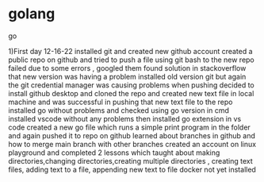 # golang
go

1)First day 12-16-22
    installed git and created new github account
    created a public repo on github and tried to push a file using git bash to the new repo
    failed due to some errors , googled them found solution in stackoverflow that new version was having a problem
    installed old version git but again the git credential manager was causing problems when pushing
    decided to install github desktop and cloned the repo and created new text file in local machine and was successful in pushing that new text file to the repo
    installed go without problems and checked using go version in cmd
    installed vscode without any problems then installed go extension in vs code
    created a new go file which runs a simple print program in the folder and again pushed it to repo on github
    learned about branches in github and how to merge main branch with other branches
    created an account on linux playground and completed 2 lessons which taught about making directories,changing directories,creating multiple directories , creating text files, adding text to a file, appending new text to file
    docker not yet installed
